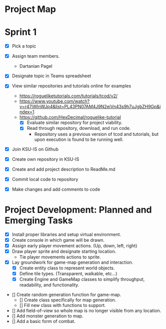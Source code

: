# Project Map 
# Sprint 1
- [x] Pick a topic
- [x] Assign team members.
    - Dartanian Pagel
- [x] Designate topic in Teams spreadsheet
- [x] View similar repositories and tutorials online for examples
    - https://rogueliketutorials.com/tutorials/tcod/v2/
    - https://www.youtube.com/watch?v=r47iWInWJp4&list=PL43PN07AM4J9N2eiVn43s9h7uJgbZH9Gp&index=1
    - https://github.com/HexDecimal/roguelike-tutorial
        - [x] Evaluate similar repository for project viability.
        - [x] Read through repository, download, and run code.
            - Repository uses a previous version of tcod and tutorials, but upon execution is found to be running well.
- [x] Join KSU-IS on Github
- [x] Create own repository in KSU-IS
- [x] Create and add project description to ReadMe.md
- [x] Commit local code to repository
- [x] Make changes and add comments to code


# Project Development: Planned and Emerging Tasks
- [x] Install proper libraries and setup virtual environment.
- [x] Create console in which game will be drawn.
- [x] Assign early player movement actions. (Up, down, left, right)
- [x] Draw player sprite and designate starting location.
    - Tie player movements actions to sprite.
- [X] Lay groundwork for game-map generation and interaction.
    - [X] Create entity class to represent world objects.
    - [X] Define tile types. (Transparent, walkable, etc...)
    - [X] Create Engine and GameMap classes to simplify throughput, readability, and functionality. 
- [] Create random generation function for game-map.
    - [] Create class specifically for map generation.
    - [] Fill new class with functions to support.
- [] Add field-of-view so whole map is no longer visible from any location.
- [] Add monster generation to map.
- [] Add a basic form of combat.